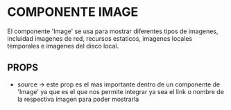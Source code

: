 # COMPONENTE IMAGE
El componente 'Image' se usa para mostrar diferentes tipos de imagenes, incluidad imagenes de red, recursos estaticos, imagenes locales temporales e imagenes del disco local.

## PROPS
- source -> este prop es el mas importante dentro de un componente de 'Image' ya que es el que nos permite integrar ya sea el link o nombre de la respectiva imagen para poder mostrarla